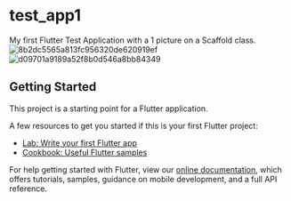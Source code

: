 # test_app1

My first Flutter Test Application with a 1 picture on a Scaffold class.
![8b2dc5565a813fc956320de620919ef](https://user-images.githubusercontent.com/26935210/113241520-7ef1ba00-92e1-11eb-9fd4-3120bd456204.jpg)
![d09701a9189a52f8b0d546a8bb84349](https://user-images.githubusercontent.com/26935210/113241524-80bb7d80-92e1-11eb-9609-9483ef76fea1.jpg)


## Getting Started

This project is a starting point for a Flutter application.

A few resources to get you started if this is your first Flutter project:

- [Lab: Write your first Flutter app](https://flutter.dev/docs/get-started/codelab)
- [Cookbook: Useful Flutter samples](https://flutter.dev/docs/cookbook)

For help getting started with Flutter, view our
[online documentation](https://flutter.dev/docs), which offers tutorials,
samples, guidance on mobile development, and a full API reference.
